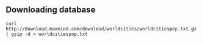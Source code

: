 ## Downloading database
```
curl http://download.maxmind.com/download/worldcities/worldcitiespop.txt.gz | gzip -d > worldcitiespop.txt
```